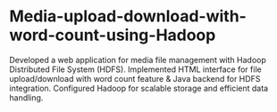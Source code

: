 # Media-upload-download-with-word-count-using-Hadoop
Developed a web application for media file management with Hadoop Distributed File System (HDFS). Implemented HTML interface for file upload/download with word count feature &amp; Java backend for HDFS integration. Configured Hadoop for scalable storage and efficient data handling.
